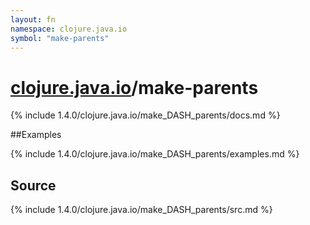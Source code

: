 ```yaml
---
layout: fn
namespace: clojure.java.io
symbol: "make-parents"
---
```


# [clojure.java.io](../)/make-parents

{% include 1.4.0/clojure.java.io/make_DASH_parents/docs.md %}

##Examples

{% include 1.4.0/clojure.java.io/make_DASH_parents/examples.md %}
## Source
{% include 1.4.0/clojure.java.io/make_DASH_parents/src.md %}

